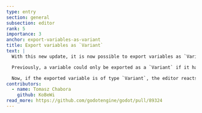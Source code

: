 ```yaml
---
type: entry
section: general
subsection: editor
rank: 5
importance: 3
anchor: export-variables-as-variant
title: Export variables as `Variant`
text: |
  With this new update, it is now possible to export variables as `Variant`.

  Previously, a variable could only be exported as a `Variant` if it had an initialized value. Also, the editor would stick to the actual type of that said value, making it not possible to change the value to another supported `Variant` type, such as a `String` or `Color`.

  Now, if the exported variable is of type `Variant`, the editor reacts accordingly, permitting the user to assign any compatible `Variant` value.
contributors:
  - name: Tomasz Chabora
    github: KoBeWi
read_more: https://github.com/godotengine/godot/pull/89324
---
```

